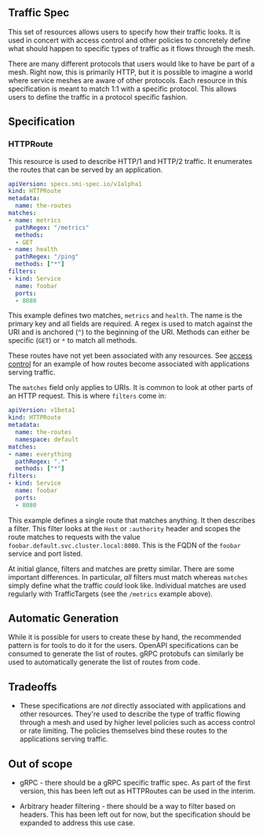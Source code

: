 ## Traffic Spec

This set of resources allows users to specify how their traffic looks. It is
used in concert with access control and other policies to concretely define what
should happen to specific types of traffic as it flows through the mesh.

There are many different protocols that users would like to have be part of a
mesh. Right now, this is primarily HTTP, but it is possible to imagine a world
where service meshes are aware of other protocols. Each resource in this
specification is meant to match 1:1 with a specific protocol. This allows users
to define the traffic in a protocol specific fashion.

## Specification

### HTTPRoute

This resource is used to describe HTTP/1 and HTTP/2 traffic. It enumerates the
routes that can be served by an application.

```yaml
apiVersion: specs.smi-spec.io/v1alpha1
kind: HTTPRoute
metadata:
  name: the-routes
matches:
- name: metrics
  pathRegex: "/metrics"
  methods:
  - GET
- name: health
  pathRegex: "/ping"
  methods: ["*"]
filters:
- kind: Service
  name: foobar
  ports:
  - 8080
```

This example defines two matches, `metrics` and `health`. The name is the
primary key and all fields are required. A regex is used to match against the
URI and is anchored (`^`) to the beginning of the URI. Methods can either be
specific (`GET`) or `*` to match all methods.

These routes have not yet been associated with any resources. See
[access control](traffic-access-control.md) for an example of how routes become
associated with applications serving traffic.

The `matches` field only applies to URIs. It is common to look at other parts of
an HTTP request. This is where `filters` come in:

```yaml
apiVersion: v1beta1
kind: HTTPRoute
metadata:
  name: the-routes
  namespace: default
matches:
- name: everything
  pathRegex: ".*"
  methods: ["*"]
filters:
- kind: Service
  name: foobar
  ports:
  - 8080
```

This example defines a single route that matches anything. It then describes a
filter. This filter looks at the `Host` or `:authority` header and scopes the
route matches to requests with the value
`foobar.default.svc.cluster.local:8080`. This is the FQDN of the `foobar`
service and port listed.

At initial glance, filters and matches are pretty similar. There are some
important differences. In particular, *all* filters must match whereas `matches`
simply define what the traffic *could* look like. Individual matches are used
regularly with TrafficTargets (see the `/metrics` example above).

## Automatic Generation

While it is possible for users to create these by hand, the recommended pattern
is for tools to do it for the users. OpenAPI specifications can be consumed to
generate the list of routes. gRPC protobufs can similarly be used to
automatically generate the list of routes from code.

## Tradeoffs

* These specifications are *not* directly associated with applications and other
  resources. They're used to describe the type of traffic flowing through a mesh
  and used by higher level policies such as access control or rate limiting. The
  policies themselves bind these routes to the applications serving traffic.

## Out of scope

* gRPC - there should be a gRPC specific traffic spec. As part of the first
  version, this has been left out as HTTPRoutes can be used in the interim.

* Arbitrary header filtering - there should be a way to filter based on headers.
  This has been left out for now, but the specification should be expanded to
  address this use case.
